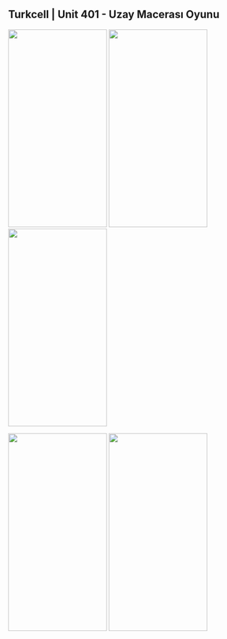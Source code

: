 ## Turkcell | Unit 401 - Uzay Macerası Oyunu

<p align="left">
<img src="https://github.com/beyzabektas/Uzay_Macerasi_Oyun/assets/91256847/135fc8fb-50a9-4f81-8168-0183388540ba" width="200" height="400" />
<img src="https://github.com/beyzabektas/Uzay_Macerasi_Oyun/assets/91256847/f91818da-eefe-4651-8dbf-d89fa9188c2f" width="200" height="400" />
<img src="https://github.com/beyzabektas/Uzay_Macerasi_Oyun/assets/91256847/eade00f1-0381-4391-a468-6e280f404f07" width="200" height="400" />
</p>


<p align= "left">
<img src="https://github.com/beyzabektas/Uzay_Macerasi_Oyun/assets/91256847/3034e32e-ebaf-4c4a-b623-5e6c0e2ccd15" width="200" height="400" />
<img src="https://github.com/beyzabektas/Uzay_Macerasi_Oyun/assets/91256847/b6e421c9-ef26-4b73-a1a2-3038e259614c" width="200" height="400" />
</p>

